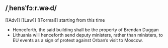 ## /ˌhensˈfɔːr.wɚd/
[[Adv]] [[Law]] [[Formal]]
starting from this time

- Henceforth, the said building shall be the property of Brendan Duggan
- Lithuania will henceforth send deputy ministers, rather than ministers, to EU events as a sign of protest against Orban’s visit to Moscow.